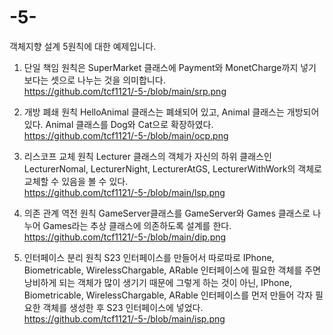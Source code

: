 # -5-
객체지향 설계 5원칙에 대한 예제입니다.

1. 단일 책임 원칙은
SuperMarket 클래스에 Payment와 MonetCharge까지 넣기 보다는
셋으로 나누는 것을 의미합니다.
https://github.com/tcf1121/-5-/blob/main/srp.png

2. 개방 폐쇄 원칙
HelloAnimal 클래스는 폐쇄되어 있고, Animal 클래스는 개방되어있다.
Animal 클래스를 Dog와 Cat으로 확장하였다.
https://github.com/tcf1121/-5-/blob/main/ocp.png

3. 리스코프 교체 원칙
Lecturer 클래스의 객체가 자신의 하위 클래스인
LecturerNomal, LecturerNight, LecturerAtGS, LecturerWithWork의 객체로 교체할 수 있음을 볼 수 있다.
https://github.com/tcf1121/-5-/blob/main/lsp.png

4. 의존 관계 역전 원칙
GameServer클래스를 GameServer와 Games 클래스로 나누어 Games라는 추상 클래스에 의존하도록 설계를 한다.
https://github.com/tcf1121/-5-/blob/main/dip.png

5. 인터페이스 분리 원칙
S23 인터페이스를 만들어서 따로따로 IPhone, Biometricable, WirelessChargable, ARable 인터페이스에
필요한 객체를 주면 낭비하게 되는 객체가 많이 생기기 때문에 그렇게 하는 것이 아닌,
IPhone, Biometricable, WirelessChargable, ARable 인터페이스를 먼저 만들어 각자 필요한 객체를 생성한 후
S23 인터페이스에 넣었다.
https://github.com/tcf1121/-5-/blob/main/isp.png
